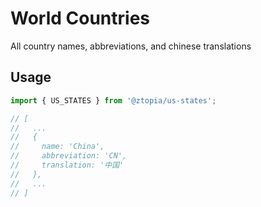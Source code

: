 # World Countries

All country names, abbreviations, and chinese translations

## Usage

```js
import { US_STATES } from '@ztopia/us-states';

// [
//   ...
//   {
//     name: 'China',
//     abbreviation: 'CN',
//     translation: '中国'
//   },
//   ...
// ]
```

